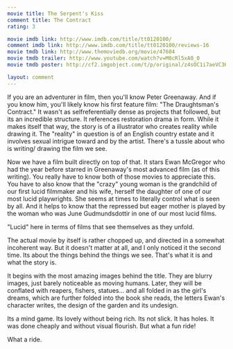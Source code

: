 ```yaml
---
movie title: The Serpent's Kiss
comment title: The Contract
rating: 3

movie imdb link: http://www.imdb.com/title/tt0120100/
comment imdb link: http://www.imdb.com/title/tt0120100/reviews-16
movie tmdb link: http://www.themoviedb.org/movie/47604
movie tmdb trailer: http://www.youtube.com/watch?v=M0cRl5xA0_0
movie tmdb poster: http://cf2.imgobject.com/t/p/original/z4sOC1i7aeVC3KddilGYYJBAQOt.jpg

layout: comment
---
```


If you are an adventurer in film, then you'll know Peter Greenaway. And if you know him, you'll likely know his first feature film: "The Draughtsman's Contract." It wasn't as selfreferentially dense as projects that followed, but its an incredible structure. It references restoration drama in form. While it makes itself that way, the story is of a illustrator who creates reality while drawing it. The "reality" in question is of an English country estate and it involves sexual intrigue toward and by the artist. There's a tussle about who is writing/ drawing the film we see.

Now we have a film built directly on top of that. It stars Ewan McGregor who had the year before starred in Greenaway's most advanced film (as of this writing). You really have to know both of those movies to appreciate this. You have to also know that the "crazy" young woman is the grandchild of our first lucid filmmaker and his wife, herself the daughter of one of our most lucid playwrights. She seems at times to literally control what is seen by all. And it helps to know that the repressed but eager mother is played by the woman who was June Gudmundsdottir in one of our most lucid films. 

"Lucid" here in terms of films that see themselves as they unfold.

The actual movie by itself is rather chopped up, and directed in a somewhat incoherent way. But it doesn't matter at all, and I only noticed it the second time. Its about the things behind the things we see. That's what it is and what the story is. 

It begins with the most amazing images behind the title. They are blurry images, just barely noticeable as moving humans. Later, they will be conflated with reapers, fishers, statues... and all folded in as the girl's dreams, which are further folded into the book she reads, the letters Ewan's character writes, the design of the garden and its undesign. 

Its a mind game. Its lovely without being rich. Its not slick. It has holes. It was done cheaply and without visual flourish. But what a fun ride!

What a ride.